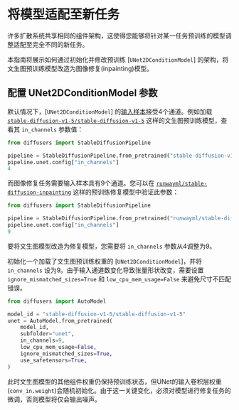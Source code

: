 # 将模型适配至新任务

许多扩散系统共享相同的组件架构，这使得您能够将针对某一任务预训练的模型调整适配至完全不同的新任务。

本指南将展示如何通过初始化并修改预训练 [`UNet2DConditionModel`] 的架构，将文生图预训练模型改造为图像修复(inpainting)模型。

## 配置 UNet2DConditionModel 参数

默认情况下，[`UNet2DConditionModel`] 的[输入样本](https://huggingface.co/docs/diffusers/v0.16.0/en/api/models#diffusers.UNet2DConditionModel.in_channels)接受4个通道。例如加载 [`stable-diffusion-v1-5/stable-diffusion-v1-5`](https://huggingface.co/stable-diffusion-v1-5/stable-diffusion-v1-5) 这样的文生图预训练模型，查看其 `in_channels` 参数值：

```python
from diffusers import StableDiffusionPipeline

pipeline = StableDiffusionPipeline.from_pretrained("stable-diffusion-v1-5/stable-diffusion-v1-5", use_safetensors=True)
pipeline.unet.config["in_channels"]
4
```

而图像修复任务需要输入样本具有9个通道。您可以在 [`runwayml/stable-diffusion-inpainting`](https://huggingface.co/runwayml/stable-diffusion-inpainting) 这样的预训练修复模型中验证此参数：

```python
from diffusers import StableDiffusionPipeline

pipeline = StableDiffusionPipeline.from_pretrained("runwayml/stable-diffusion-inpainting", use_safetensors=True)
pipeline.unet.config["in_channels"]
9
```

要将文生图模型改造为修复模型，您需要将 `in_channels` 参数从4调整为9。

初始化一个加载了文生图预训练权重的 [`UNet2DConditionModel`]，并将 `in_channels` 设为9。由于输入通道数变化导致张量形状改变，需要设置 `ignore_mismatched_sizes=True` 和 `low_cpu_mem_usage=False` 来避免尺寸不匹配错误。

```python
from diffusers import AutoModel

model_id = "stable-diffusion-v1-5/stable-diffusion-v1-5"
unet = AutoModel.from_pretrained(
    model_id,
    subfolder="unet",
    in_channels=9,
    low_cpu_mem_usage=False,
    ignore_mismatched_sizes=True,
    use_safetensors=True,
)
```

此时文生图模型的其他组件权重仍保持预训练状态，但UNet的输入卷积层权重(`conv_in.weight`)会随机初始化。由于这一关键变化，必须对模型进行修复任务的微调，否则模型将仅会输出噪声。
